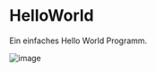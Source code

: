 # HelloWorld

Ein einfaches Hello World Programm.

![image](https://user-images.githubusercontent.com/69789627/144416912-f6da9bda-2ac0-4ef1-9fe8-0bf52811fca4.png)
